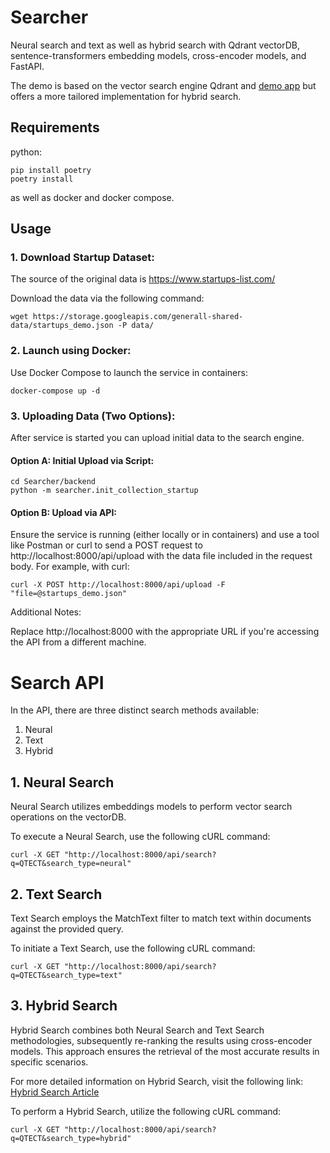 # Searcher

Neural search and text as well as hybrid search with Qdrant vectorDB, sentence-transformers embedding models, cross-encoder models, and FastAPI.

The demo is based on the vector search engine Qdrant and [demo app](https://github.com/qdrant/qdrant_demo) but offers a more tailored implementation for hybrid search.

## Requirements
python:
```
pip install poetry
poetry install
```

as well as docker and docker compose.

## Usage
### 1. Download Startup Dataset:
The source of the original data is https://www.startups-list.com/

Download the data via the following command:
```
wget https://storage.googleapis.com/generall-shared-data/startups_demo.json -P data/
```

### 2. Launch using Docker:

Use Docker Compose to launch the service in containers:
```
docker-compose up -d
```

### 3. Uploading Data (Two Options):
After service is started you can upload initial data to the search engine.

#### Option A: Initial Upload via Script:
```
cd Searcher/backend 
python -m searcher.init_collection_startup
```

#### Option B: Upload via API:

Ensure the service is running (either locally or in containers) and use a tool like Postman or curl to send a POST request to http://localhost:8000/api/upload with the data file included in the request body. For example, with curl:
```
curl -X POST http://localhost:8000/api/upload -F "file=@startups_demo.json"
```
Additional Notes:

Replace http://localhost:8000 with the appropriate URL if you're accessing the API from a different machine.

# Search API
In the API, there are three distinct search methods available:
1. Neural
2. Text
3. Hybrid

## 1. Neural Search
Neural Search utilizes embeddings models to perform vector search operations on the vectorDB.

To execute a Neural Search, use the following cURL command:
```
curl -X GET "http://localhost:8000/api/search?q=QTECT&search_type=neural"
```

## 2. Text Search
Text Search employs the MatchText filter to match text within documents against the provided query.

To initiate a Text Search, use the following cURL command:
```
curl -X GET "http://localhost:8000/api/search?q=QTECT&search_type=text"
```

## 3. Hybrid Search
Hybrid Search combines both Neural Search and Text Search methodologies, subsequently re-ranking the results using cross-encoder models. This approach ensures the retrieval of the most accurate results in specific scenarios.

For more detailed information on Hybrid Search, visit the following link: [Hybrid Search Article](https://qdrant.tech/articles/hybrid-search/)

To perform a Hybrid Search, utilize the following cURL command:
```
curl -X GET "http://localhost:8000/api/search?q=QTECT&search_type=hybrid"
```
